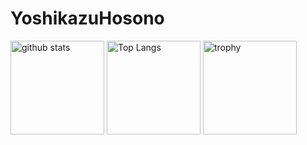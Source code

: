 # YoshikazuHosono

<p align="left"> 
  <img alt="github stats" height="150px" src="https://github-readme-stats.vercel.app/api?username=YoshikazuHosono&theme=dark" />
  <img alt="Top Langs" height="150px" src="https://github-readme-stats.vercel.app/api/top-langs/?username=YoshikazuHosono&layout=compact&theme=dark" />
  <img alt="trophy" height="150px" src="https://github-profile-trophy.vercel.app/?username=YoshikazuHosono&theme=onedark&column=7" />
</p>
